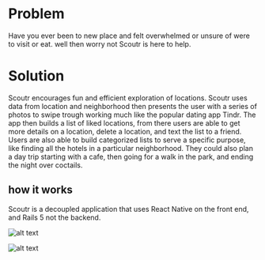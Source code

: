 # Problem 
Have you ever been to new place and felt overwhelmed or unsure of were to visit or eat. well then worry not Scoutr is here to help.
# Solution 
Scoutr encourages fun and efficient exploration of locations. Scoutr uses data from location and neighborhood then presents the user with a series of photos to swipe trough working much like the popular dating app Tindr. The app then builds a list of liked locations, from there users are able to get more details on a location, delete a location, and text the list to a friend. Users are also able to build categorized lists to serve a specific purpose, like  finding all the hotels in a particular neighborhood. They could also plan a day trip starting with a cafe, then going for a walk in the park, and ending the night over coctails.

## how it works
Scoutr is a decoupled application that uses React Native on the front end, and Rails 5 not the backend.


![alt text](https://media.giphy.com/media/24b4l5X0RUQyA/giphy.gif)

![alt text](https://media.giphy.com/media/TqtjC6ia8Mp5C/giphy.gif)

